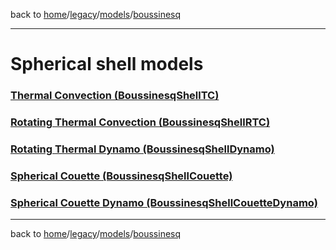 back to [home](/)/[legacy](/legacy)/[models](/legacy/models)/[boussinesq](/legacy/models/boussinesq)

---

# Spherical shell models

### [Thermal Convection (BoussinesqShellTC)](tc)

### [Rotating Thermal Convection (BoussinesqShellRTC)](rtc)

### [Rotating Thermal Dynamo (BoussinesqShellDynamo)](dynamo)

### [Spherical Couette (BoussinesqShellCouette)](couette)

### [Spherical Couette Dynamo (BoussinesqShellCouetteDynamo)](couettedynamo)

---

back to [home](/)/[legacy](/legacy)/[models](/legacy/models)/[boussinesq](/legacy/models/boussinesq)
